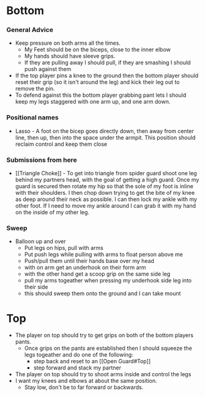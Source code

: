 # Bottom
### General Advice
- Keep pressure on both arms all the times.
	- My Feet should be on the biceps, close to the inner elbow
	- My hands should have sleeve grips. 
	- If they are pulling away I should pull, if they are smashing I should push against them
- If the top player pins a knee to the ground then the bottom player should reset their grip (so it isn't around the leg) and kick their leg out to remove the pin.
- To defend against this the bottom player grabbing pant lets I should keep my legs  staggered with one arm up, and one arm down. 

### Positional names
- Lasso - A foot on the bicep goes directly down, then away from center line, then up, then into the space under the armpit. This position should reclaim control and keep them close

### Submissions from here
- [[Triangle Choke]] - To get into triangle from spider guard shoot one leg behind my partners head, with the goal of getting a high guard. Once my guard is secured then rotate my hip so that the sole of my foot is inline with their shoulders. I then chop down trying to get the bite of my knee as deep around their neck as possible. I can then lock my ankle with my other foot. If I need to move my ankle around I can grab it with my hand on the inside of my other leg.

### Sweep
- Balloon up and over
	- Put legs on hips, pull with arms
	- Put push legs while pulling with arms to float person above me
	- Push/pull them until their hands base over my head
	- with on arm get an underhook on their form arm
	- with the other hand get a scoop grip on the same side leg
	- pull my arms togeather when pressing my underhook side leg into their side
	- this should sweep them onto the ground and I can take mount

# Top
- The player on top should try to get grips on both of the bottom players pants.
	- Once grips on the pants are established then I should squeeze the legs togeather and do one of the following:
		- step back and reset to an [[Open Guard#Top]]
		- step forward and stack my partner
- The player on top should try to shoot arms inside and control the legs
- I want my knees and elbows at about the same position. 
	- Stay low, don't be to far forward or backwards.